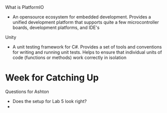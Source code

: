 What is PlatformIO
- An opensource ecosystem for embedded development. Provides a unified development platform that supports quite a few microcontroller boards, development platforms, and IDE's

Unity
- A unit testing framework for C#. Provides a set of tools and conventions for writing and running unit tests. Helps to ensure that individual units of code (functions or methods) work correctly in isolation 




# Week for Catching Up
Questions for Ashton
- Does the setup for Lab 5 look right?
- 